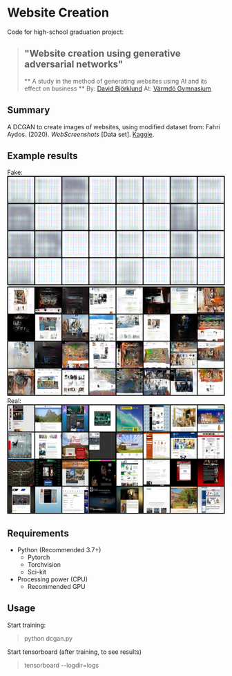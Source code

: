# Website Creation
Code for high-school graduation project:
> ## "Website creation using generative adversarial networks"
> ** A study in the method of generating websites using AI and its effect on business **
> By: [David Björklund](https://github.com/davidbjorklund)
> At: [Värmdö Gymnasium](https://www.vgy.se/)

## Summary
A DCGAN to create images of websites, using modified dataset from:
Fahri Aydos. (2020). *WebScreenshots* [Data set]. [Kaggle](https://doi.org/10.34740/KAGGLE/DS/202248).

## Example results
Fake:
![Fake Gif](/result/fake.gif)
![Fake PNG](/result/fake_29.png)
Real:
![Real PNG](/result/real.png)

## Requirements
- Python (Recommended 3.7+)
    - Pytorch
    - Torchvision
    - Sci-kit
- Processing power (CPU)
    - Recommended GPU

## Usage
Start training:
> python dcgan.py

Start tensorboard (after training, to see results)
> tensorboard --logdir=logs
